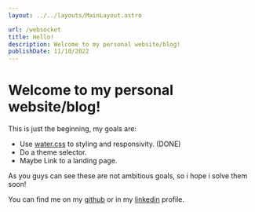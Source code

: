 ```yaml
---
layout: ../../layouts/MainLayout.astro

url: /websocket
title: Hello!
description: Welcome to my personal website/blog!
publishDate: 11/10/2022
---
```


# Welcome to my personal website/blog!

This is just the beginning, my goals are: 


* Use [water.css] to styling and responsivity. (DONE)
* Do a theme selector.
* Maybe Link to a landing page.

As you guys can see these are not ambitious goals, so i hope i solve them soon! 

You can find me on my [github] or in my [linkedin] profile.

[github]: https://github.com/vitormiura
[linkedin]: https://www.linkedin.com/in/vitormiura/
[water.css]: https://watercss.kognise.dev/